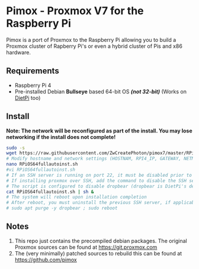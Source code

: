 Pimox - Proxmox V7 for the Raspberry Pi
===

Pimox is a port of Proxmox to the Raspberry Pi allowing you to build a Proxmox cluster of Rapberry Pi's or even a hybrid cluster of Pis and x86 hardware.

Requirements
---
* Raspberry Pi 4
* Pre-installed Debian __Bullseye__ based 64-bit OS ___(not 32-bit)___ (Works on [DietPi](https://dietpi.com/) too)

Install
---
__Note: The network will be reconfigured as part of the install. You may lose networking if the install does not complete!__
```sh
sudo -s
wget https://raw.githubusercontent.com/ZwCreatePhoton/pimox7/master/RPiOS64fullautoinst.sh
# Modify hostname and network settings (HOSTNAM, RPI4_IP, GATEWAY, NETMASK) in a file editor.
nano RPiOS64fullautoinst.sh
#vi RPiOS64fullautoinst.sh
# If an SSH server is running on port 22, it must be disabled prior to the proxmox-ve install command.
# If installing proxmox over SSH, add the command to disable the SSH server into the script.
# The script is configured to disable dropbear (dropbear is DietPi's default SSH server)
cat RPiOS64fullautoinst.sh | sh &
# The system will reboot upon installation completion
# After reboot, you must uninstall the previous SSH server, if applicable.
# sudo apt purge -y dropbear ; sudo reboot
```

Notes
---
1. This repo just contains the precompiled debian packages. The original Proxmox sources can be found at https://git.proxmox.com
2. The (very minimally) patched sources to rebuild this can be found at https://github.com/pimox

